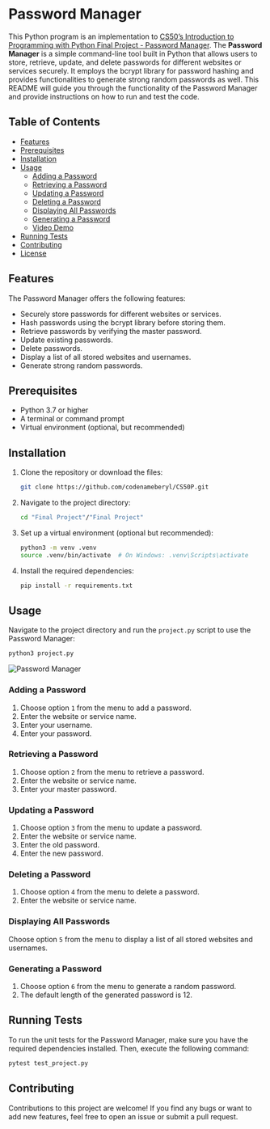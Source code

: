 # Password Manager

This Python program is an implementation to [CS50’s Introduction to Programming with Python Final Project - Password Manager](https://cs50.harvard.edu/python/2022/project/). The **Password Manager** is a simple command-line tool built in Python that allows users to store, retrieve, update, and delete passwords for different websites or services securely. It employs the bcrypt library for password hashing and provides functionalities to generate strong random passwords as well. This README will guide you through the functionality of the Password Manager and provide instructions on how to run and test the code.

## Table of Contents

- [Features](#features)
- [Prerequisites](#prerequisites)
- [Installation](#installation)
- [Usage](#usage)
  - [Adding a Password](#adding-a-password)
  - [Retrieving a Password](#retrieving-a-password)
  - [Updating a Password](#updating-a-password)
  - [Deleting a Password](#deleting-a-password)
  - [Displaying All Passwords](#displaying-all-passwords)
  - [Generating a Password](#generating-a-password)
  - [Video Demo](#video-demo)
- [Running Tests](#running-tests)
- [Contributing](#contributing)
- [License](#license)

## Features

The Password Manager offers the following features:

- Securely store passwords for different websites or services.
- Hash passwords using the bcrypt library before storing them.
- Retrieve passwords by verifying the master password.
- Update existing passwords.
- Delete passwords.
- Display a list of all stored websites and usernames.
- Generate strong random passwords.

## Prerequisites

- Python 3.7 or higher
- A terminal or command prompt
- Virtual environment (optional, but recommended)

## Installation

1. Clone the repository or download the files:

   ```bash
   git clone https://github.com/codenameberyl/CS50P.git
   ```

2. Navigate to the project directory:

   ```bash
   cd "Final Project"/"Final Project"
   ```

3. Set up a virtual environment (optional but recommended):

   ```bash
   python3 -m venv .venv
   source .venv/bin/activate  # On Windows: .venv\Scripts\activate
   ```

4. Install the required dependencies:

   ```bash
   pip install -r requirements.txt
   ```

## Usage

Navigate to the project directory and run the `project.py` script to use the Password Manager:

```bash
python3 project.py
```

![Password Manager](https://i.imgur.com/UxuT0j4.png)

### Adding a Password

1. Choose option `1` from the menu to add a password.
2. Enter the website or service name.
3. Enter your username.
4. Enter your password.

### Retrieving a Password

1. Choose option `2` from the menu to retrieve a password.
2. Enter the website or service name.
3. Enter your master password.

### Updating a Password

1. Choose option `3` from the menu to update a password.
2. Enter the website or service name.
3. Enter the old password.
4. Enter the new password.

### Deleting a Password

1. Choose option `4` from the menu to delete a password.
2. Enter the website or service name.

### Displaying All Passwords

Choose option `5` from the menu to display a list of all stored websites and usernames.

### Generating a Password

1. Choose option `6` from the menu to generate a random password.
2. The default length of the generated password is 12.


## Running Tests

To run the unit tests for the Password Manager, make sure you have the required dependencies installed. Then, execute the following command:

```bash
pytest test_project.py
```

## Contributing

Contributions to this project are welcome! If you find any bugs or want to add new features, feel free to open an issue or submit a pull request.

